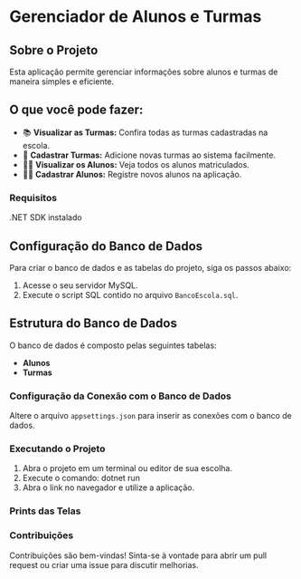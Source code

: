 # Gerenciador de Alunos e Turmas

## Sobre o Projeto
Esta aplicação permite gerenciar informações sobre alunos e turmas de maneira simples e eficiente.

## O que você pode fazer:
- 📚 **Visualizar as Turmas:** Confira todas as turmas cadastradas na escola.  
- 📝 **Cadastrar Turmas:** Adicione novas turmas ao sistema facilmente.  
- 👩‍🎓 **Visualizar os Alunos:** Veja todos os alunos matriculados.  
- 🧑‍🎓 **Cadastrar Alunos:** Registre novos alunos na aplicação.  

### Requisitos

.NET SDK instalado

## Configuração do Banco de Dados

Para criar o banco de dados e as tabelas do projeto, siga os passos abaixo:

1. Acesse o seu servidor MySQL.
2. Execute o script SQL contido no arquivo `BancoEscola.sql`.

## Estrutura do Banco de Dados

O banco de dados é composto pelas seguintes tabelas:
- **Alunos**
- **Turmas**

### Configuração da Conexão com o Banco de Dados

Altere o arquivo `appsettings.json` para inserir as conexões com o banco de dados.

### Executando o Projeto
1. Abra o projeto em um terminal ou editor de sua escolha.
2. Execute o comando:
   dotnet run
3. Abra o link no navegador e utilize a aplicação.

### Prints das Telas



### Contribuições
Contribuições são bem-vindas! Sinta-se à vontade para abrir um pull request ou criar uma issue para discutir melhorias.